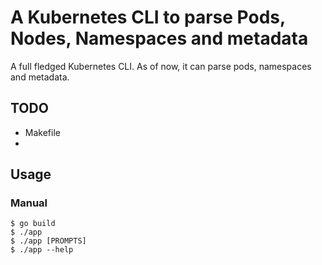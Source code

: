 # A Kubernetes CLI to parse Pods, Nodes, Namespaces and metadata

A full fledged Kubernetes CLI. As of now, it can parse pods, namespaces and metadata.

## TODO ##
- Makefile
- 

## Usage ##

### Manual ###
```console
$ go build
$ ./app
$ ./app [PROMPTS]
$ ./app --help
```
